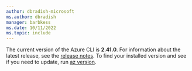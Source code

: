 ```yaml
---
author: dbradish-microsoft
ms.author: dbradish
manager: barbkess
ms.date: 10/11/2022
ms.topic: include
---
```


The current version of the Azure CLI is __2.41.0__. For information about the latest release, see the [release notes](../release-notes-azure-cli.md). To find your installed version and see if you need to update, run [az version](/cli/azure/reference-index#az_version).
